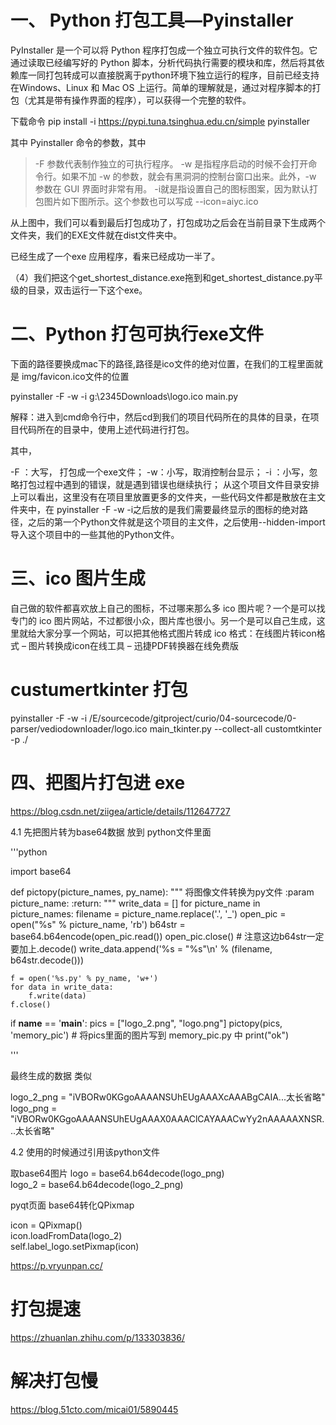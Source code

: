 # 一、 Python 打包工具—Pyinstaller
PyInstaller 是一个可以将 Python 程序打包成一个独立可执行文件的软件包。它通过读取已经编写好的 Python 脚本，分析代码执行需要的模块和库，然后将其依赖库一同打包转成可以直接脱离于python环境下独立运行的程序，目前已经支持 在Windows、Linux 和 Mac OS 上运行。简单的理解就是，通过对程序脚本的打包（尤其是带有操作界面的程序），可以获得一个完整的软件。

下载命令
pip install -i https://pypi.tuna.tsinghua.edu.cn/simple pyinstaller

其中 Pyinstaller 命令的参数，其中

>-F 参数代表制作独立的可执行程序。
>-w 是指程序启动的时候不会打开命令行。如果不加 -w 的参数，就会有黑洞洞的控制台窗口出来。此外，-w 参数在 GUI 界面时非常有用。
>-i就是指设置自己的图标图案，因为默认打包图片如下图所示。这个参数也可以写成 --icon=aiyc.ico

从上图中，我们可以看到最后打包成功了，打包成功之后会在当前目录下生成两个文件夹，我们的EXE文件就在dist文件夹中。

已经生成了一个exe 应用程序，看来已经成功一半了。

（4）我们把这个get_shortest_distance.exe拖到和get_shortest_distance.py平级的目录，双击运行一下这个exe。

# 二、Python 打包可执行exe文件

下面的路径要换成mac下的路径,路径是ico文件的绝对位置，在我们的工程里面就是 img/favicon.ico文件的位置

pyinstaller -F -w -i g:\2345Downloads\logo.ico main.py 

解释：进入到cmd命令行中，然后cd到我们的项目代码所在的具体的目录，在项目代码所在的目录中，使用上述代码进行打包。

其中，

-F ：大写，  打包成一个exe文件；
-w：小写，取消控制台显示；
-i  ：小写，忽略打包过程中遇到的错误，就是遇到错误也继续执行；
从这个项目文件目录安排上可以看出，这里没有在项目里放置更多的文件夹，一些代码文件都是散放在主文件夹中，在 pyinstaller -F -w -i之后放的是我们需要最终显示的图标的绝对路径，之后的第一个Python文件就是这个项目的主文件，之后使用--hidden-import导入这个项目中的一些其他的Python文件。

# 三、ico 图片生成
自己做的软件都喜欢放上自己的图标，不过哪来那么多 ico 图片呢？一个是可以找专门的 ico 图片网站，不过都很小众，图片库也很小。另一个是可以自己生成，这里就给大家分享一个网站，可以把其他格式图片转成 ico 格式：在线图片转icon格式 – 图片转换成icon在线工具 – 迅捷PDF转换器在线免费版

# custumertkinter 打包
pyinstaller -F -w -i  /E/sourcecode/gitproject/curio/04-sourcecode/0-parser/vediodownloader/logo.ico  main_tkinter.py --collect-all customtkinter -p ./


#  四、把图片打包进  exe 
   https://blog.csdn.net/ziigea/article/details/112647727

  4.1 先把图片转为base64数据 放到 python文件里面

'''python

import base64

def pictopy(picture_names, py_name):
    """
    将图像文件转换为py文件
    :param picture_name:
    :return:
    """
    write_data = []
    for picture_name in picture_names:
        filename = picture_name.replace('.', '_')
        open_pic = open("%s" % picture_name, 'rb')
        b64str = base64.b64encode(open_pic.read())
        open_pic.close()
        # 注意这边b64str一定要加上.decode()
        write_data.append('%s = "%s"\n' % (filename, b64str.decode()))

    f = open('%s.py' % py_name, 'w+')
    for data in write_data:
        f.write(data)
    f.close()


if __name__ == '__main__':
    pics = ["logo_2.png", "logo.png"]
    pictopy(pics, 'memory_pic')  # 将pics里面的图片写到 memory_pic.py 中
    print("ok")

'''

最终生成的数据  类似

logo_2_png = "iVBORw0KGgoAAAANSUhEUgAAAXcAAABgCAIA...太长省略"
logo_png = "iVBORw0KGgoAAAANSUhEUgAAAX0AAAClCAYAAACwYy2nAAAAAXNSR...太长省略"

4.2 使用的时候通过引用该python文件

取base64图片
logo = base64.b64decode(logo_png)<br>
logo_2 = base64.b64decode(logo_2_png)<br>

pyqt页面  base64转化QPixmap<br>

icon = QPixmap() <br>
icon.loadFromData(logo_2)<br>
self.label_logo.setPixmap(icon)

https://p.vryunpan.cc/

# 打包提速 
https://zhuanlan.zhihu.com/p/133303836/
# 解决打包慢
https://blog.51cto.com/micai01/5890445

